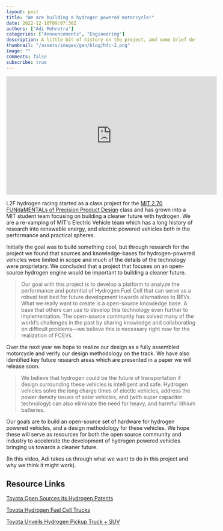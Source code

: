 ```yaml
---
layout: post
title: "We are building a hydrogen powered motorcycle!"
date: 2022-12-10T09:07:30Z
authors: ["Adi Mehrotra"]
categories: ["Announcements", "Engineering"]
description: A little bit of history on the project, and some brief details :) 
thumbnail: "/assets/images/gen/blog/hfc-2.png"
image: ""
comments: false
subscribe: true
---
```


<iframe width="560" height="315" src="https://www.youtube.com/embed/pr1scea9tzs" title="YouTube video player" frameborder="0" allow="accelerometer; autoplay; clipboard-write; encrypted-media; gyroscope; picture-in-picture" allowfullscreen></iframe>

L2F hydrogen racing started as a class project for the [MIT 2.70 FUNdaMENTALs of Precision Product Design](https://web.mit.edu/2.70/) class and has grown into a MIT student team focusing on building a cleaner future with hydrogen. We are a re-vamping of MIT's Electric Vehicle team which has a long history of research into renewable energy, and electric powered vehicles both in the performance and practical spheres.

Initially the goal was to build something cool, but through research for the project we found that sources and knowledge-bases for hydrogen-powered vehicles were limited in scope and much of the details of the technology were proprietary. We concluded that a project that focuses on an open-source hydrogen engine would be important to building a cleaner future.

> Our goal with this project is to develop a platform to analyze the performance and potential of Hydrogen Fuel Cell that can serve as a robust test bed for future development towards alternatives to BEVs. What we really want to create is a open-source knowledge base. A base that others can use to develop this technology even further to implementation. The open-source community has solved many of the world’s challenges in the past by sharing knowledge and collaborating on difficult problems—we believe this is necessary right now for the realization of FCEVs.

Over the next year we hope to realize our design as a fully assembled motorcycle and verify our design methodology on the track. We have also identified key future research areas which are presented in a paper we will release soon.

> We believe that hydrogen could be the future of transportation if design surrounding these vehicles is intelligent and safe. Hydrogen vehicles solve the long charge times of electic vehicles, address the power density issues of solar vehicles, and (with super capacitor technology) can also eliminate the need for heavy, and harmful lithium batteries. 

Our goals are to build an open-source set of hardware for hydrogen powered vehicles, and a design methodology for these vehicles. We hope these will serve as resources for both the open source community and industry to accelerate the development of hydrogen powered vehicles bringing us towards a cleaner future. 

(In this video, Adi takes us through what we want to do in this project and why we think it might work).

## Resource Links

[Toyota Open Sources its Hydrogen Patents](https://www.bbc.com/news/technology-30691393)

[Toyota Hydrogen Fuel Cell Trucks](https://pressroom.toyota.com/trucking-world-endorses-toyotas-hydrogen-powered-fuel-cells-as-a-step-toward-a-cleaner-planet/)

[Toyota Unveils Hydrogen Pickup Truck + SUV](https://www.foxnews.com/auto/toyota-hydrogen-powered-pickup-suv)
